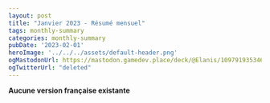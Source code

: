 ```yaml
---
layout: post
title: "Janvier 2023 - Résumé mensuel"
tags: monthly-summary
categories: monthly-summary
pubDate: '2023-02-01'
heroImage: '../../../assets/default-header.png'
ogMastodonUrl: https://mastodon.gamedev.place/deck/@Elanis/109791935346099270
ogTwitterUrl: "deleted"
---
```

<b>Aucune version française existante</b>